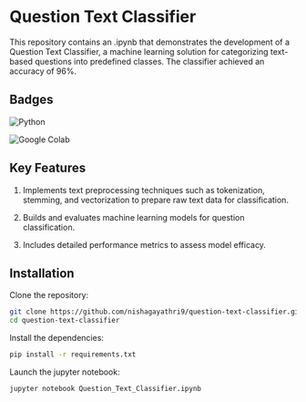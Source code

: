 
# Question Text Classifier

This repository contains an .ipynb that demonstrates the development of a Question Text Classifier, a machine learning solution for categorizing text-based questions into predefined classes. The classifier achieved an accuracy of 96%.


## Badges


![Python](https://img.shields.io/badge/python-3670A0?style=for-the-badge&logo=python&logoColor=ffdd54)

![Google Colab](https://img.shields.io/badge/Google%20Colab-%23F9A825.svg?style=for-the-badge&logo=googlecolab&logoColor=white)
## Key Features

1. Implements text preprocessing techniques such as tokenization, stemming, and vectorization to prepare raw text data for classification.

2. Builds and evaluates machine learning models for question classification.

3. Includes detailed performance metrics to assess model efficacy.


## Installation

Clone the repository:
```bash
git clone https://github.com/nishagayathri9/question-text-classifier.git  
cd question-text-classifier  

```
Install the dependencies:

```bash
pip install -r requirements.txt  
```

Launch the jupyter notebook:

```bash
jupyter notebook Question_Text_Classifier.ipynb  
```
